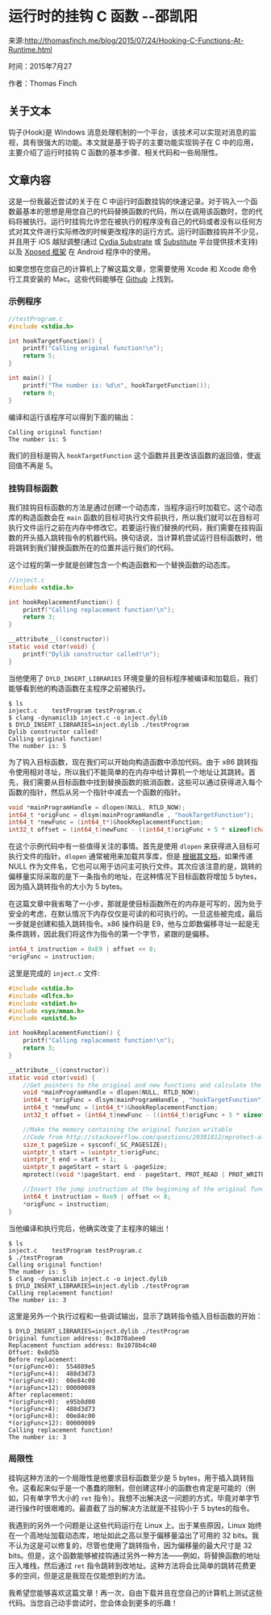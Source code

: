 # 运行时的挂钩 C 函数  --邵凯阳

来源:http://thomasfinch.me/blog/2015/07/24/Hooking-C-Functions-At-Runtime.html  

时间：2015年7月27  

作者：Thomas Finch

## 关于文本

钩子(Hook)是 Windows 消息处理机制的一个平台，该技术可以实现对消息的监视，具有很强大的功能。本文就是基于钩子的主要功能实现钩子在 C 中的应用，主要介绍了运行时挂钩 C 函数的基本步骤、相关代码和一些局限性。

## 文章内容

这是一份我最近尝试的关于在 C 中运行时函数挂钩的快速记录。对于钩入一个函数最基本的思想是用您自己的代码替换函数的代码，所以在调用该函数时，您的代码将被执行。运行时挂钩允许您在被执行的程序没有自己的代码或者没有以任何方式对其文件进行实际修改的时候更改程序的运行方式。运行时函数挂钩并不少见，并且用于 iOS 越狱调整(通过 [Cydia Substrate](http://www.cydiasubstrate.com/) 或 [Substitute](https://github.com/comex/substitute) 平台提供技术支持)以及 [Xposed 框架](http://repo.xposed.info/module/de.robv.android.xposed.installer) 在 Android 程序中的使用。

如果您想在您自己的计算机上了解这篇文章，您需要使用 Xcode 和 Xcode 命令行工具安装的 Mac。这些代码能够在 [Github](http://repo.xposed.info/module/de.robv.android.xposed.installer) 上找到。

### 示例程序

```C
//testProgram.c
#include <stdio.h>

int hookTargetFunction() {
    printf("Calling original function!\n");
    return 5;
}

int main() {
    printf("The number is: %d\n", hookTargetFunction());
    return 0;
} 
```  

编译和运行该程序可以得到下面的输出：

```
Calling original function!
The number is: 5
```

我们的目标是钩入 `hookTargetFunction` 这个函数并且更改该函数的返回值，使返回值不再是 5。

### 挂钩目标函数

我们挂钩目标函数的方法是通过创建一个动态库，当程序运行时加载它。这个动态库的构造函数会在 `main` 函数的目标可执行文件前执行，所以我们就可以在目标可执行文件运行之前在内存中修改它。若要运行我们替换的代码，我们需要在挂钩函数的开头插入跳转指令的机器代码。换句话说，当计算机尝试运行目标函数时，他将跳转到我们替换函数所在的位置并运行我们的代码。

这个过程的第一步就是创建包含一个构造函数和一个替换函数的动态库。

```C
//inject.c
#include <stdio.h>

int hookReplacementFunction() {
    printf("Calling replacement function!\n");
    return 3;
}

__attribute__((constructor))
static void ctor(void) {
    printf("Dylib constructor called!\n");
}
```

当他使用了 `DYLD_INSERT_LIBRARIES` 环境变量的目标程序被编译和加载后，我们能够看到他的构造函数在主程序之前被执行。

```shell
$ ls
inject.c    testProgram testProgram.c
$ clang -dynamiclib inject.c -o inject.dylib
$ DYLD_INSERT_LIBRARIES=inject.dylib ./testProgram
Dylib constructor called!
Calling original function!
The number is: 5
```

为了钩入目标函数，现在我们可以开始向构造函数中添加代码。由于 x86 跳转指令使用相对寻址，所以我们不能简单的在内存中给计算机一个地址让其跳转。首先，我们需要从目标函数中找到替换函数的抵消函数，这些可以通过获得进入每个函数的指针，然后从另一个指针中减去一个函数的指针。

```C
void *mainProgramHandle = dlopen(NULL, RTLD_NOW);
int64_t *origFunc = dlsym(mainProgramHandle , "hookTargetFunction");
int64_t *newFunc = (int64_t*)&hookReplacementFunction;
int32_t offset = (int64_t)newFunc - ((int64_t)origFunc + 5 * sizeof(char));
```

在这个示例代码中有一些值得关注的事情。首先是使用 `dlopen` 来获得进入目标可执行文件的指针。`dlopen` 通常被用来加载共享库，但是 [根据其文档](http://linux.die.net/man/3/dlopen)，如果传递 NULL 作为文件名，它也可以用于访问主可执行文件。其次应该注意的是，跳转的偏移量实际采取的是下一条指令的地址，在这种情况下目标函数将增加 5 bytes，因为插入跳转指令的大小为 5 bytes。

在这篇文章中我省略了一小步，那就是使目标函数所在的内存是可写的，因为处于安全的考虑，在默认情况下内存仅仅是可读的和可执行的。一旦这些被完成，最后一步就是创建和插入跳转指令。x86 操作码是 E9，他与立即数偏移寻址一起是无条件跳转，因此我们将这作为指令的第一个字节，紧跟的是偏移。 

```C
int64_t instruction = 0xE9 | offset << 8;
*origFunc = instruction;
```

这里是完成的 `inject.c` 文件:

```C
#include <stdio.h>
#include <dlfcn.h>
#include <stdint.h>
#include <sys/mman.h>
#include <unistd.h>

int hookReplacementFunction() {
    printf("Calling replacement function!\n");
    return 3;
}

__attribute__((constructor))
static void ctor(void) {
    //Get pointers to the original and new functions and calculate the jump offset
    void *mainProgramHandle = dlopen(NULL, RTLD_NOW);
    int64_t *origFunc = dlsym(mainProgramHandle , "hookTargetFunction");
    int64_t *newFunc = (int64_t*)&hookReplacementFunction;
    int32_t offset = (int64_t)newFunc - ((int64_t)origFunc + 5 * sizeof(char));

    //Make the memory containing the original funcion writable
    //Code from http://stackoverflow.com/questions/20381812/mprotect-always-returns-invalid-arguments
    size_t pageSize = sysconf(_SC_PAGESIZE);
    uintptr_t start = (uintptr_t)origFunc;
    uintptr_t end = start + 1;
    uintptr_t pageStart = start & -pageSize;
    mprotect((void *)pageStart, end - pageStart, PROT_READ | PROT_WRITE | PROT_EXEC);

    //Insert the jump instruction at the beginning of the original function
    int64_t instruction = 0xe9 | offset << 8;
    *origFunc = instruction;
}
```

当他编译和执行完后，他确实改变了主程序的输出！

```shell
$ ls
inject.c    testProgram testProgram.c
$ ./testProgram 
Calling original function!
The number is: 5
$ clang -dynamiclib inject.c -o inject.dylib
$ DYLD_INSERT_LIBRARIES=inject.dylib ./testProgram
Calling replacement function!
The number is: 3
```

这里是另外一个执行过程和一些调试输出，显示了跳转指令插入目标函数的开始：

```
$ DYLD_INSERT_LIBRARIES=inject.dylib ./testProgram
Original function address: 0x1078abee0
Replacement function address: 0x1078b4c40
Offset: 0x8d5b
Before replacement: 
*(origFunc+0):  554889e5
*(origFunc+4):  488d3d73
*(origFunc+8):  00e84c00
*(origFunc+12): 00000089
After replacement: 
*(origFunc+0):  e95b8d00
*(origFunc+4):  488d3d73
*(origFunc+8):  00e84c00
*(origFunc+12): 00000089
Calling replacement function!
The number is: 3
```

### 局限性

挂钩这种方法的一个局限性是他要求目标函数至少是 5 bytes，用于插入跳转指令。这看起来似乎是一个愚蠢的限制，但创建这样小的函数也肯定是可能的（例如，只有单字节大小的 `ret` 指令）。我想不出解决这一问题的方式，毕竟对单字节进行操作时很艰难的。最直截了当的解决方法就是不挂钩小于 5 bytes的指令。

我遇到的另外一个问题是让这些代码运行在 Linux 上。出于某些原因，Linux 始终在一个高地址加载动态库，地址如此之高以至于偏移量溢出了可用的 32 bits。我不认为这是可以修复的，尽管也使用了跳转指令，因为偏移量的最大尺寸是 32 bits。但是，这个函数能够被挂钩通过另外一种方法——例如，将替换函数的地址压入堆栈，然后通过 `ret` 指令跳转到改地址。这种方法将会比简单的跳转花费更多的空间，但是这是我现在仅能想到的方法。
 
我希望您能够喜欢这篇文章！再一次，自由下载并且在您自己的计算机上测试这些代码。当您自己动手尝试时，您会体会到更多的乐趣！

